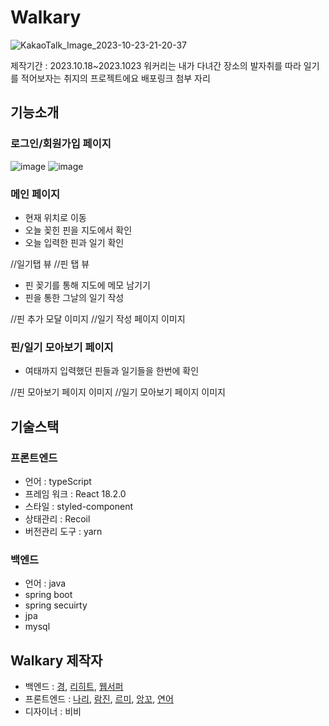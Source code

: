 # Walkary
![KakaoTalk_Image_2023-10-23-21-20-37](https://github.com/TeamWalkary/walkary-back/assets/125977702/846862bb-b75e-4e50-8be8-db1c807f01eb)

제작기간 : 2023.10.18~2023.1023
워커리는 내가 다녀간 장소의 발자취를 따라 일기를 적어보자는 취지의 프로젝트에요
배포링크 첨부 자리


## 기능소개
### 로그인/회원가입 페이지

![image](https://github.com/TeamWalkary/walkary-back/assets/125977702/f8f63afe-6511-4a0a-8235-a6fee9ab5683)
![image](https://github.com/TeamWalkary/walkary-back/assets/125977702/1fc6c5c8-c0a2-4bf7-8a8c-3ac7658d27c6)

### 메인 페이지
- 현재 위치로 이동
- 오늘 꽂힌 핀을 지도에서 확인
- 오늘 입력한 핀과 일기 확인

//일기탭 뷰 
//핀 탭 뷰

- 핀 꽂기를 통해 지도에 메모 남기기
- 핀을 통한 그날의 일기 작성

//핀 추가 모달 이미지
//일기 작성 페이지 이미지


### 핀/일기 모아보기 페이지
- 여태까지 입력했던 핀들과 일기들을 한번에 확인

//핀 모아보기 페이지 이미지
//일기 모아보기 페이지 이미지


## 기술스택
### 프론트엔드
- 언어 : typeScript
- 프레임 워크 : React 18.2.0
- 스타일 : styled-component
- 상태관리 : Recoil
- 버전관리 도구 : yarn

### 백엔드
- 언어 : java
- spring boot
- spring secuirty
- jpa
- mysql

## Walkary 제작자
- 백엔드 : [경](https://github.com/woo-yu), [리히트](https://github.com/RE-Heat), [웹서퍼](https://github.com/meengi07)
- 프론트엔드 : [나리](https://github.com/NYeonK), [람진](https://github.com/limejin), [르미](https://github.com/mandarin-sep), [앙꼬](https://github.com/hjyang369), [연어](https://github.com/sojung2)
- 디자이너 : 비비


